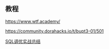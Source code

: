 ## 教程

https://www.wtf.academy/

https://community.dorahacks.io/t/bupt3-01/501

[SQL调优实战总结](https://juejin.cn/post/6931596460119031821)
